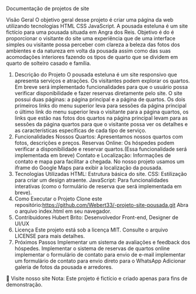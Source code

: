 Documentação de projetos de site


Visão Geral
O objetivo geral desse projeto é criar uma página da web utilizando tecnologias HTML CSS JavaScript. 
A pousada esteluna é um site fictício para uma pousada situada em Angra dos Reis. 
Objetivo é do é proporcionar o visitante do site uma experiência que  de uma interface simples ou visitante possa perceber com clareza a beleza das fotos dos ambientes e da natureza em volta da pousada assim como das suas acomodações interiores fazendo os tipos de quarto que se dividem em quarto de solteiro casado e família.
1. Descrição do Projeto
O pousada esteluna é um site responsivo que apresenta  serviços e atrações. Os visitantes podem explorar os quartos. Em breve será implementado funcionalidades para que o usuário possa verificar disponibilidade e fazer reservas diretamente pelo site. O site possui duas páginas: a página principal e a página de quartos. Os dois primeiros links do menu superior leva para sessões da página principal o último link do menu superior leva o visitante para a página quartos,  os links que estão nas fotos dos quartos na página principal levam para as sessões da página quartos para que o visitante possa ver os detalhes e as características específicas de cada tipo de serviço. 
2. Funcionalidades
Nossos Quartos: Apresentamos nossos quartos com fotos, descrições e preços.
Reservas Online: Os hóspedes podem verificar a disponibilidade e reservar quartos.(Essa funcionalidade será implementada em breve)
Contato e Localização: Informações de contato e mapa para facilitar a chegada.
No nosso projeto usamos um iframe do Google Maps para exibir a localização da pousada. 
3. Tecnologias Utilizadas
HTML: Estrutura básica do site.
CSS: Estilização para criar um design atraente.
JavaScript: Para funcionalidades interativas (como o formulário de reserva que será implementada em breve).
4. Como Executar o Projeto
Clone este repositório:https://github.com/Webert33/-projeto-site-pousada.git 
Abra o arquivo index.html em seu navegador.
5. Contribuidores
Hubert Brito: Desenvolvedor Front-end, Designer de UI/UX
6. Licença
Este projeto está sob a licença MIT. Consulte o arquivo LICENSE para mais detalhes.
7. Próximos Passos
Implementar um sistema de avaliações e feedback dos hóspedes.
Implementar o sistema de reservas de quartos online
 implementar o formulário de contato para envio de e-mail
 implementar um formulário de contato para envio direto para o WhatsApp
Adicionar galeria de fotos da pousada e arredores.

🌟 Visite nosso site
Nota: Este projeto é fictício e criado apenas para fins de demonstração.

